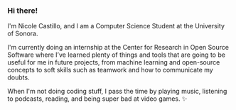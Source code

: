 ### Hi there!
I'm Nicole Castillo, and I am a Computer Science Student at the University of Sonora.

I'm currently doing an internship at the Center for Research in Open Source Software where I’ve learned plenty of things and tools that are going to be useful for me in future projects, from machine learning and open-source concepts to soft skills such as teamwork and how to communicate my doubts.

When I'm not doing coding stuff, I pass the time by playing music, listening to podcasts, reading, and being super bad at video games. ✨

<!--
**nicolecastillo/nicolecastillo** is a ✨ _special_ ✨ repository because its `README.md` (this file) appears on your GitHub profile.

Here are some ideas to get you started:

- 🔭 I’m currently working on ...
- 🌱 I’m currently learning ...
- 👯 I’m looking to collaborate on ...
- 🤔 I’m looking for help with ...
- 💬 Ask me about ...
- 📫 How to reach me: ...
- 😄 Pronouns: ...
- ⚡ Fun fact: ...
-->
